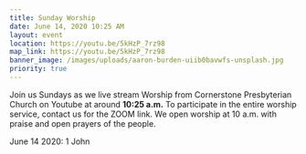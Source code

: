 ```yaml
---
title: Sunday Worship
date: June 14, 2020 10:25 AM
layout: event
location: https://youtu.be/5kHzP_7rz98
map_link: https://youtu.be/5kHzP_7rz98
banner_image: /images/uploads/aaron-burden-uiib0bavwfs-unsplash.jpg
priority: true
---
```

Join us Sundays as we live stream Worship from Cornerstone Presbyterian Church on Youtube at around **10:25 a.m.** To participate in the entire worship service, contact us for the ZOOM link. We open worship at 10 a.m. with praise and open prayers of the people.

June 14 2020: 1 John